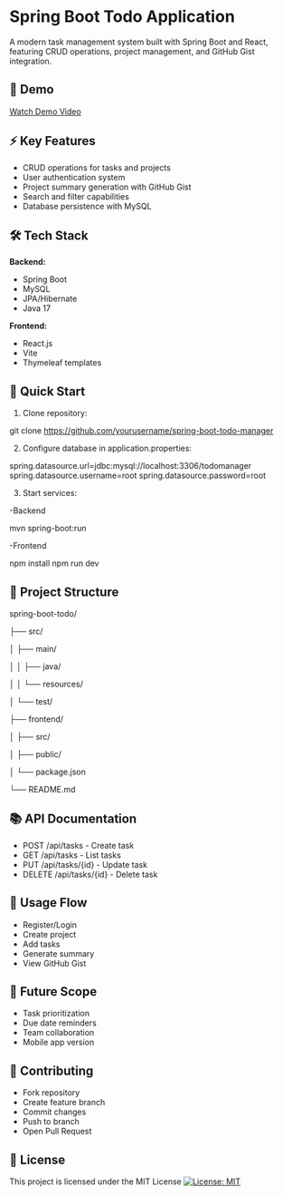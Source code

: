 # Spring Boot Todo Application

A modern task management system built with Spring Boot and React, featuring CRUD operations, project management, and GitHub Gist integration.

## 🎥 Demo
[Watch Demo Video](your-video-url)

## ⚡ Key Features
- CRUD operations for tasks and projects
- User authentication system
- Project summary generation with GitHub Gist
- Search and filter capabilities
- Database persistence with MySQL

## 🛠️ Tech Stack
**Backend:**
- Spring Boot
- MySQL
- JPA/Hibernate
- Java 17

**Frontend:**
- React.js
- Vite
- Thymeleaf templates

## 🚀 Quick Start
1. Clone repository:

git clone https://github.com/yourusername/spring-boot-todo-manager

2. Configure database in application.properties:

spring.datasource.url=jdbc:mysql://localhost:3306/todomanager
spring.datasource.username=root
spring.datasource.password=root

3. Start services:

-Backend

mvn spring-boot:run

-Frontend

npm install
npm run dev


## 📁 Project Structure

spring-boot-todo/

├── src/

│   ├── main/

│   │   ├── java/

│   │   └── resources/

│   └── test/

├── frontend/

│   ├── src/

│   ├── public/

│   └── package.json

└── README.md


## 📚 API Documentation

- POST /api/tasks - Create task
- GET /api/tasks - List tasks
- PUT /api/tasks/{id} - Update task
- DELETE /api/tasks/{id} - Delete task

## 🔄 Usage Flow

- Register/Login
- Create project
- Add tasks
- Generate summary
- View GitHub Gist

## 🌟 Future Scope

- Task prioritization
- Due date reminders
- Team collaboration
- Mobile app version

## 🤝 Contributing

- Fork repository
- Create feature branch
- Commit changes
- Push to branch
- Open Pull Request

## 📄 License

This project is licensed under the MIT License [![License: MIT](https://img.shields.io/badge/License-MIT-yellow.svg)](https://opensource.org/licenses/MIT)



